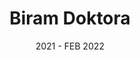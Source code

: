 ---
title: Biram Doktora
role: Frontend Developer
date: 2021 - FEB 2022
description: Easy to use health clinic finder made in React. Worked on the Search and Home page where my responsibility was to make sure the logic worked all the time no matter what filters the user might select or in what order.
stack: [React, Strapi, PostgreSQL, Nginx, Docker]
href: https://biramdoktora.rs/
---